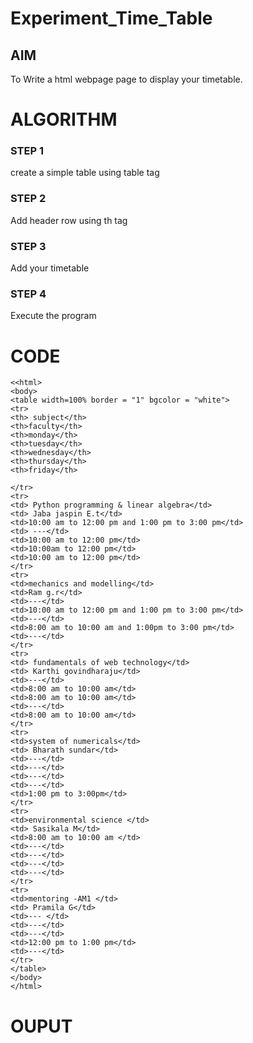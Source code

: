 # Experiment_Time_Table

## AIM
To Write a html webpage page to display your timetable.

# ALGORITHM
### STEP 1
create a simple table using table tag
### STEP 2
Add header row using th tag
### STEP 3
Add your timetable
### STEP 4
Execute the program

# CODE
~~~<!DOCTYPE html>
<<html>
<body>
<table width=100% border = "1" bgcolor = "white">
<tr>
<th> subject</th>
<th>faculty</th>
<th>monday</th>
<th>tuesday</th>
<th>wednesday</th>
<th>thursday</th>
<th>friday</th>

</tr>
<tr>
<td> Python programming & linear algebra</td>
<td> Jaba jaspin E.t</td>
<td>10:00 am to 12:00 pm and 1:00 pm to 3:00 pm</td>
<td> ---</td>
<td>10:00 am to 12:00 pm</td>
<td>10:00am to 12:00 pm</td>
<td>10:00 am to 12:00 pm</td>
</tr>
<tr>
<td>mechanics and modelling</td>
<td>Ram g.r</td>
<td>---</td>
<td>10:00 am to 12:00 pm and 1:00 pm to 3:00 pm</td>
<td>---</td> 
<td>8:00 am to 10:00 am and 1:00pm to 3:00 pm</td>
<td>---</td>
</tr>
<tr>
<td> fundamentals of web technology</td>
<td> Karthi govindharaju</td>
<td>---</td>
<td>8:00 am to 10:00 am</td>
<td>8:00 am to 10:00 am</td>
<td>---</td>
<td>8:00 am to 10:00 am</td>
</tr>
<tr>
<td>system of numericals</td>
<td> Bharath sundar</td>
<td>---</td>
<td>---</td>
<td>---</td>
<td>---</td>
<td>1:00 pm to 3:00pm</td>
</tr>
<tr>
<td>environmental science </td>
<td> Sasikala M</td>
<td>8:00 am to 10:00 am </td>
<td>---</td>
<td>---</td>
<td>---</td>
<td>---</td>
</tr>
<tr>
<td>mentoring -AM1 </td>
<td> Pramila G</td>
<td>--- </td>
<td>---</td>
<td>---</td>
<td>12:00 pm to 1:00 pm</td>
<td>---</td>
</tr>
</table>
</body>
</html>
~~~
# OUPUT

